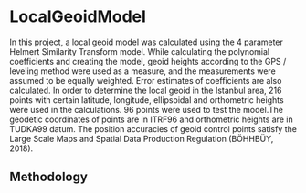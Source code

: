 # LocalGeoidModel
In this project, a local geoid model was calculated using the 4 parameter Helmert Similarity Transform model. While calculating the polynomial coefficients and creating the model, geoid heights according to the GPS / leveling method were used as a measure, and the measurements were assumed to be equally weighted. Error estimates of coefficients are also calculated. In order to determine the local geoid in the Istanbul area, 216 points with certain latitude, longitude, ellipsoidal and orthometric heights were used in the calculations. 96 points were used to test the model.The geodetic coordinates of points are in ITRF96 and orthometric heights are in TUDKA99 datum. The position accuracies of geoid control points satisfy the Large Scale Maps and Spatial Data Production Regulation (BÖHHBÜY, 2018). 

## Methodology
